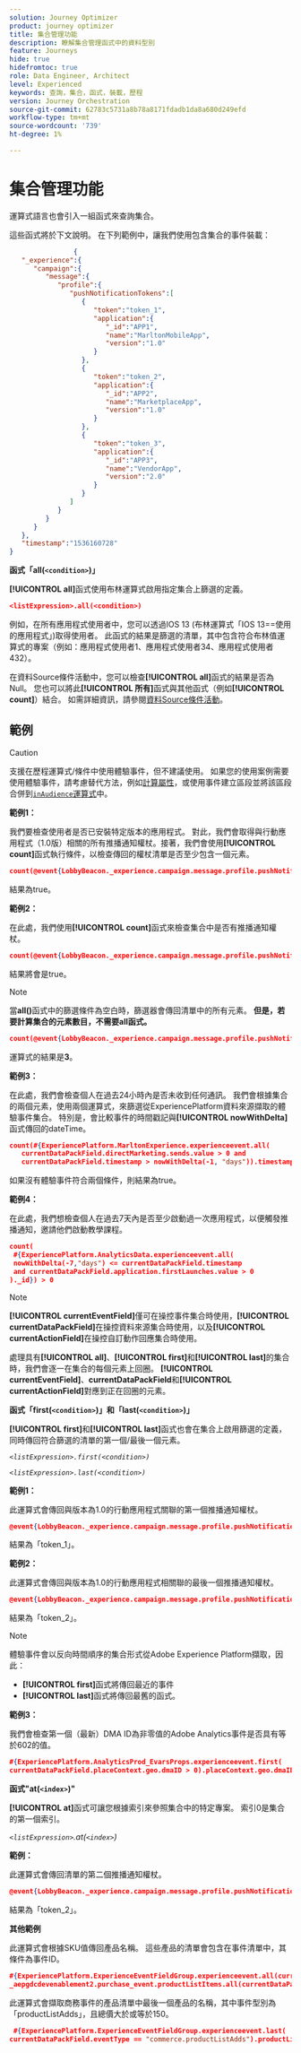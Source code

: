 ```yaml
---
solution: Journey Optimizer
product: journey optimizer
title: 集合管理功能
description: 瞭解集合管理函式中的資料型別
feature: Journeys
hide: true
hidefromtoc: true
role: Data Engineer, Architect
level: Experienced
keywords: 查詢，集合，函式，裝載，歷程
version: Journey Orchestration
source-git-commit: 62783c5731a8b78a8171fdadb1da8a680d249efd
workflow-type: tm+mt
source-wordcount: '739'
ht-degree: 1%

---
```


# 集合管理功能

運算式語言也會引入一組函式來查詢集合。

這些函式將於下文說明。 在下列範例中，讓我們使用包含集合的事件裝載：

```json
                { 
   "_experience":{ 
      "campaign":{ 
         "message":{ 
            "profile":{ 
               "pushNotificationTokens":[ 
                  { 
                     "token":"token_1",
                     "application":{ 
                        "_id":"APP1",
                        "name":"MarltonMobileApp",
                        "version":"1.0"
                     }
                  },
                  { 
                     "token":"token_2",
                     "application":{ 
                        "_id":"APP2",
                        "name":"MarketplaceApp",
                        "version":"1.0"
                     }
                  },
                  { 
                     "token":"token_3",
                     "application":{ 
                        "_id":"APP3",
                        "name":"VendorApp",
                        "version":"2.0"
                     }
                  }
               ]
            }
         }
      }
   },
   "timestamp":"1536160728"
}
```

**函式「all(`<condition>`)」**

**[!UICONTROL all]**&#x200B;函式使用布林運算式啟用指定集合上篩選的定義。

```json
<listExpression>.all(<condition>)
```

例如，在所有應用程式使用者中，您可以透過IOS 13 (布林運算式「IOS 13==使用的應用程式」)取得使用者。 此函式的結果是篩選的清單，其中包含符合布林值運算式的專案（例如：應用程式使用者1、應用程式使用者34、應用程式使用者432）。

在資料Source條件活動中，您可以檢查&#x200B;**[!UICONTROL all]**&#x200B;函式的結果是否為Null。 您也可以將此&#x200B;**[!UICONTROL 所有]**&#x200B;函式與其他函式（例如&#x200B;**[!UICONTROL count]**）結合。 如需詳細資訊，請參閱[資料Source條件活動](../condition-activity.md#data_source_condition)。


## 範例

>[!CAUTION]
>
>支援在歷程運算式/條件中使用體驗事件，但不建議使用。 如果您的使用案例需要使用體驗事件，請考慮替代方法，例如[計算屬性](../../audience/computed-attributes.md)，或使用事件建立區段並將該區段合併到[`inAudience`運算式](../../building-journeys/functions/functioninaudience.md)中。

**範例1：**

我們要檢查使用者是否已安裝特定版本的應用程式。 對此，我們會取得與行動應用程式（1.0版）相關的所有推播通知權杖。接著，我們會使用&#x200B;**[!UICONTROL count]**&#x200B;函式執行條件，以檢查傳回的權杖清單是否至少包含一個元素。

```json
count(@event{LobbyBeacon._experience.campaign.message.profile.pushNotificationTokens.all(currentEventField.application.version == "1.0").token}) > 0
```

結果為true。

**範例2：**

在此處，我們使用&#x200B;**[!UICONTROL count]**&#x200B;函式來檢查集合中是否有推播通知權杖。

```json
count(@event{LobbyBeacon._experience.campaign.message.profile.pushNotificationTokens.all().token}) > 0
```

結果將會是true。

<!--Alternatively, you can check if there is no token in the collection:

   ```json
   count(@event{LobbyBeacon._experience.campaign.message.profile.pushNotificationTokens.all().token}) == 0
   ```

The result will be false.

Here we use the count function in a condition to count the number of push notification tokens in the event.

`count(@event{LobbyBeacon._experience.campaign.message.profile.pushNotificationTokens.all().token})`

The result is true.

Note that when the condition in the **all()** function is empty, the filter will return all the elements in the list. Hence, the expression above is equivalent to:

`count(@event{LobbyBeacon._experience.campaign.message.profile.pushNotificationTokens.application.name})`

In both cases, the result of the expression is **3**.

A query of experience events recorded on the Adobe Experience Platform may or may not include the current event that triggered the current Journey. This will depend on the relative processing time with which [!DNL Journey Orchestration] sees an event and started evaluating conditions, versus the time it takes for that event to be ingested into the Adobe Experience Platform. For example, when using the .all() syntax to query experience events from the Adobe Experience Platform, we recommend enforcing the exclusion of the current event (by requiring an
earlier timestamp) in order to only consider prior events.-->

>[!NOTE]
>
>當&#x200B;**all()**&#x200B;函式中的篩選條件為空白時，篩選器會傳回清單中的所有元素。 **但是，若要計算集合的元素數目，不需要all函式。**


```json
count(@event{LobbyBeacon._experience.campaign.message.profile.pushNotificationTokens.token})
```

運算式的結果是&#x200B;**3**。

**範例3：**

在此處，我們會檢查個人在過去24小時內是否未收到任何通訊。 我們會根據集合的兩個元素，使用兩個運算式，來篩選從ExperiencePlatform資料來源擷取的體驗事件集合。 特別是，會比較事件的時間戳記與&#x200B;**[!UICONTROL nowWithDelta]**&#x200B;函式傳回的dateTime。

```json
count(#{ExperiencePlatform.MarltonExperience.experienceevent.all(
   currentDataPackField.directMarketing.sends.value > 0 and
   currentDataPackField.timestamp > nowWithDelta(-1, "days")).timestamp}) == 0
```

如果沒有體驗事件符合兩個條件，則結果為true。

**範例4：**

在此處，我們想檢查個人在過去7天內是否至少啟動過一次應用程式，以便觸發推播通知，邀請他們啟動教學課程。

```json
count(
 #{ExperiencePlatform.AnalyticsData.experienceevent.all(
 nowWithDelta(-7,"days") <= currentDataPackField.timestamp
 and currentDataPackField.application.firstLaunches.value > 0
)._id}) > 0
```

<!--**"All + Count" example 4:** here we use the count function in a boolean expression to see if there is push notification tokens in the collection.

`count(@event{LobbyBeacon._experience.campaign.message.profile.pushNotificationTokens.all().application.name}) > 0`

The result will be:

`true`

Alternatively, you can check if there is NO token in the collection:

`count(@event{LobbyBeacon._experience.campaign.message.profile.pushNotificationTokens.all().application.name}) =0`

The result will be:

`false`-->

>[!NOTE]
>
>**[!UICONTROL currentEventField]**&#x200B;僅可在操控事件集合時使用，**[!UICONTROL currentDataPackField]**&#x200B;在操控資料來源集合時使用，以及&#x200B;**[!UICONTROL currentActionField]**&#x200B;在操控自訂動作回應集合時使用。
>
>處理具有&#x200B;**[!UICONTROL all]**、**[!UICONTROL first]**&#x200B;和&#x200B;**[!UICONTROL last]**&#x200B;的集合時，我們會逐一在集合的每個元素上回圈。 **[!UICONTROL currentEventField]**、**currentDataPackField**&#x200B;和&#x200B;**[!UICONTROL currentActionField]**&#x200B;對應到正在回圈的元素。

**函式「first(`<condition>`)」和「last(`<condition>`)」**

**[!UICONTROL first]**&#x200B;和&#x200B;**[!UICONTROL last]**&#x200B;函式也會在集合上啟用篩選的定義，同時傳回符合篩選的清單的第一個/最後一個元素。

_`<listExpression>.first(<condition>)`_

_`<listExpression>.last(<condition>)`_

**範例1：**

此運算式會傳回與版本為1.0的行動應用程式關聯的第一個推播通知權杖。

```json
@event{LobbyBeacon._experience.campaign.message.profile.pushNotificationTokens.first(currentEventField.application.version == "1.0").token
```

結果為「token_1」。

**範例2：**

此運算式會傳回與版本為1.0的行動應用程式相關聯的最後一個推播通知權杖。

```json
@event{LobbyBeacon._experience.campaign.message.profile.pushNotificationTokens.last(currentEventField.application.version == "1.0").token}
```

結果為「token_2」。

>[!NOTE]
>
>體驗事件會以反向時間順序的集合形式從Adobe Experience Platform擷取，因此：
>
>* **[!UICONTROL first]**&#x200B;函式將傳回最近的事件
>* **[!UICONTROL last]**&#x200B;函式將傳回最舊的函式。

**範例3：**

我們會檢查第一個（最新）DMA ID為非零值的Adobe Analytics事件是否具有等於602的值。

```json
#{ExperiencePlatform.AnalyticsProd_EvarsProps.experienceevent.first(
currentDataPackField.placeContext.geo.dmaID > 0).placeContext.geo.dmaID} == 602
```

**函式&quot;at(`<index>`)&quot;**

**[!UICONTROL at]**&#x200B;函式可讓您根據索引來參照集合中的特定專案。
索引0是集合的第一個索引。

_`<listExpression>`.at(`<index>`)_

**範例：**

此運算式會傳回清單的第二個推播通知權杖。

```json
@event{LobbyBeacon._experience.campaign.message.profile.pushNotificationTokens.at(1).token}
```

結果為「token_2」。

**其他範例**

此運算式會根據SKU值傳回產品名稱。 這些產品的清單會包含在事件清單中，其條件為事件ID。

```json
#{ExperiencePlatform.ExperienceEventFieldGroup.experienceevent.all(currentDataPackField._aepgdcdevenablement2.purchase_event.receipt_nbr == "10-337-4016"). 
_aepgdcdevenablement2.purchase_event.productListItems.all(currentDataPackField.SKU == "AB17 1234 1775 19DT B4DR 8HDK 762").name}
```

此運算式會擷取商務事件的產品清單中最後一個產品的名稱，其中事件型別為「productListAdds」，且總價大於或等於150。

```json
 #{ExperiencePlatform.ExperienceEventFieldGroup.experienceevent.last(
currentDataPackField.eventType == "commerce.productListAdds").productListItems.last(currentDataPackField.priceTotal >= 150).name}
```
